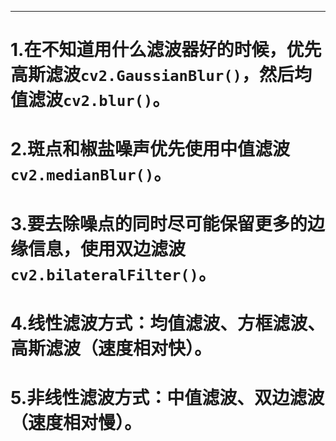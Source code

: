 
---

# 1.在不知道用什么滤波器好的时候，优先高斯滤波`cv2.GaussianBlur()`，然后均值滤波`cv2.blur()`。
# 2.斑点和椒盐噪声优先使用中值滤波`cv2.medianBlur()`。
# 3.要去除噪点的同时尽可能保留更多的边缘信息，使用双边滤波`cv2.bilateralFilter()`。
# 4.线性滤波方式：均值滤波、方框滤波、高斯滤波（速度相对快）。
# 5.非线性滤波方式：中值滤波、双边滤波（速度相对慢）。